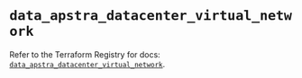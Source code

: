 # `data_apstra_datacenter_virtual_network`

Refer to the Terraform Registry for docs: [`data_apstra_datacenter_virtual_network`](https://registry.terraform.io/providers/juniper/apstra/0.94.0/docs/data-sources/datacenter_virtual_network).
